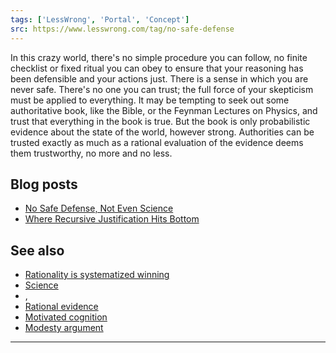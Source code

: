 ```yaml
---
tags: ['LessWrong', 'Portal', 'Concept']
src: https://www.lesswrong.com/tag/no-safe-defense
---
```


In this crazy world, there's no simple procedure you can follow, no finite checklist or fixed ritual you can obey to ensure that your reasoning has been defensible and your actions just. There is a sense in which you are never safe. There's no one you can trust; the full force of your skepticism must be applied to everything. It may be tempting to seek out some authoritative book, like the Bible, or the Feynman Lectures on Physics, and trust that everything in the book is true. But the book is only probabilistic evidence about the state of the world, however strong. Authorities can be trusted exactly as much as a rational evaluation of the evidence deems them trustworthy, no more and no less.

## Blog posts
- [No Safe Defense, Not Even Science](http://lesswrong.com/lw/qf/no_safe_defense_not_even_science/)
- [Where Recursive Justification Hits Bottom](http://lesswrong.com/lw/s0/where_recursive_justification_hits_bottom/)

## See also
- [Rationality is systematized winning](https://www.lesswrong.com/tag/rationality-is-systematized-winning)
- [Science](https://www.lesswrong.com/tag/science)
- , 
- [Rational evidence](https://www.lesswrong.com/tag/rational-evidence)
- [Motivated cognition](https://www.lesswrong.com/tag/motivated-reasoning)
- [Modesty argument](https://www.lesswrong.com/tag/modesty-argument)

 



---

